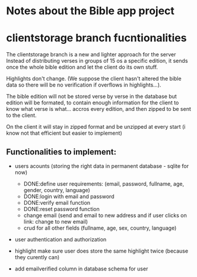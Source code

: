 # Notes about the Bible app project

# clientstorage branch fucntionalities
The clientstorage branch is a new and lighter approach for the server
Instead of distributing verses in groups of 15 os a specific edition, it sends once the whole bible edition 
and let the client do its own stuff.

Highlights don't change. (We suppose the client hasn't altered the bible data so there will be no verification 
if overflows in highlights...).

The bible edition will not be stored verse by verse in the database but edition will be formated, to contain
enough information for the client to know what verse is what... accros every edition, and then zipped to be sent to the client.

On the client it will stay in zipped format and be unzipped at every start (i know not that efficient but easier to implement)

## Functionalities to implement:
- users acounts (storing the right data in permanent database - sqlite for now)
    - DONE:define user requirements: (email, password, fullname, age, gender, country, language)
    - DONE:login with email and password
    - DONE:verify email function
    - DONE:reset password function
    - change email (send and email to new address and if user clicks on link: change to new email)
    - crud for all other fields (fullname, age, sex, country, language)
- user authentication and authorization


- highlight make sure user does store the same highlight twice (because they curently can)
- add emailverified column in database schema for user



